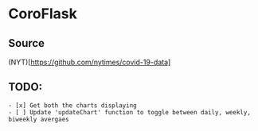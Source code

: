 # CoroFlask

## Source
(NYT)[https://github.com/nytimes/covid-19-data]

## TODO:
	- [x] Get both the charts displaying
	- [ ] Update 'updateChart' function to toggle between daily, weekly, biweekly avergaes  
